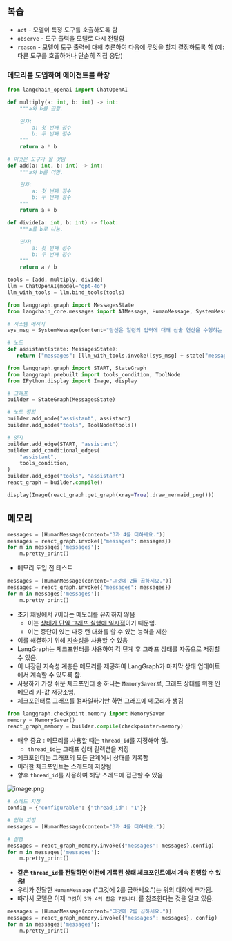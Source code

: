 ## 복습

- `act` - 모델이 특정 도구를 호출하도록 함
- `observe` - 도구 출력을 모델로 다시 전달함
- `reason` - 모델이 도구 출력에 대해 추론하여 다음에 무엇을 할지 결정하도록 함 (예: 다른 도구를 호출하거나 단순히 직접 응답)

### 메모리를 도입하여 에이전트를 확장

```python
from langchain_openai import ChatOpenAI

def multiply(a: int, b: int) -> int:
    """a와 b를 곱함.

    인자:
        a: 첫 번째 정수
        b: 두 번째 정수
    """
    return a * b

# 이것은 도구가 될 것임
def add(a: int, b: int) -> int:
    """a와 b를 더함.

    인자:
        a: 첫 번째 정수
        b: 두 번째 정수
    """
    return a + b

def divide(a: int, b: int) -> float:
    """a를 b로 나눔.

    인자:
        a: 첫 번째 정수
        b: 두 번째 정수
    """
    return a / b

tools = [add, multiply, divide]
llm = ChatOpenAI(model="gpt-4o")
llm_with_tools = llm.bind_tools(tools)

```

```python
from langgraph.graph import MessagesState
from langchain_core.messages import AIMessage, HumanMessage, SystemMessage

# 시스템 메시지
sys_msg = SystemMessage(content="당신은 일련의 입력에 대해 산술 연산을 수행하는 도움이 되는 보조자임.")

# 노드
def assistant(state: MessagesState):
   return {"messages": [llm_with_tools.invoke([sys_msg] + state["messages"])]}

```

```python
from langgraph.graph import START, StateGraph
from langgraph.prebuilt import tools_condition, ToolNode
from IPython.display import Image, display

# 그래프
builder = StateGraph(MessagesState)

# 노드 정의
builder.add_node("assistant", assistant)
builder.add_node("tools", ToolNode(tools))

# 엣지
builder.add_edge(START, "assistant")
builder.add_conditional_edges(
    "assistant",
    tools_condition,
)
builder.add_edge("tools", "assistant")
react_graph = builder.compile()

display(Image(react_graph.get_graph(xray=True).draw_mermaid_png()))

```

## 메모리

```python
messages = [HumanMessage(content="3과 4를 더하세요.")]
messages = react_graph.invoke({"messages": messages})
for m in messages['messages']:
    m.pretty_print()

```

- 메모리 도입 전 테스트

```python
messages = [HumanMessage(content="그것에 2를 곱하세요.")]
messages = react_graph.invoke({"messages": messages})
for m in messages['messages']:
    m.pretty_print()

```

- 초기 채팅에서 7이라는 메모리를 유지하지 않음
    - 이는 [상태가 단일 그래프 실행에 일시적](https://github.com/langchain-ai/langgraph/discussions/352#discussioncomment-9291220)이기 때문임.
    - 이는 중단이 있는 다중 턴 대화를 할 수 있는 능력을 제한
- 이를 해결하기 위해 [지속성](https://langchain-ai.github.io/langgraph/how-tos/persistence/)을 사용할 수 있음
- LangGraph는 체크포인터를 사용하여 각 단계 후 그래프 상태를 자동으로 저장할 수 있음.
- 이 내장된 지속성 계층은 메모리를 제공하여 LangGraph가 마지막 상태 업데이트에서 계속할 수 있도록 함.
- 사용하기 가장 쉬운 체크포인터 중 하나는 `MemorySaver`로, 그래프 상태를 위한 인메모리 키-값 저장소임.
- 체크포인터로 그래프를 컴파일하기만 하면 그래프에 메모리가 생김

```python
from langgraph.checkpoint.memory import MemorySaver
memory = MemorySaver()
react_graph_memory = builder.compile(checkpointer=memory)

```

- 매우 중요 : 메모리를 사용할 때는 `thread_id`를 지정해야 함.
    - `thread_id`는 그래프 상태 컬렉션을 저장
- 체크포인터는 그래프의 모든 단계에서 상태를 기록함
- 이러한 체크포인트는 스레드에 저장됨
- 향후 `thread_id`를 사용하여 해당 스레드에 접근할 수 있음

![image.png](https://cdn.prod.website-files.com/65b8cd72835ceeacd4449a53/66e0e9f526b41a4ed9e2d28b_agent-memory2.png)

```python
# 스레드 지정
config = {"configurable": {"thread_id": "1"}}

# 입력 지정
messages = [HumanMessage(content="3과 4를 더하세요.")]

# 실행
messages = react_graph_memory.invoke({"messages": messages},config)
for m in messages['messages']:
    m.pretty_print()

```

- **같은 `thread_id`를 전달하면 이전에 기록된 상태 체크포인트에서 계속 진행할 수 있음!**
- 우리가 전달한 `HumanMessage` ("그것에 2를 곱하세요.")는 위의 대화에 추가됨.
- 따라서 모델은 이제 `그것`이 `3과 4의 합은 7입니다.`를 참조한다는 것을 알고 있음.

```python
messages = [HumanMessage(content="그것에 2를 곱하세요.")]
messages = react_graph_memory.invoke({"messages": messages}, config)
for m in messages['messages']:
    m.pretty_print()

```